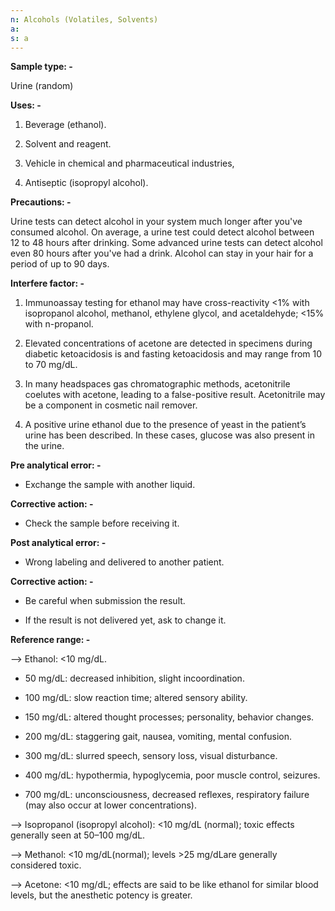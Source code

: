 ```yaml
---
n: Alcohols (Volatiles, Solvents)
a: 
s: a
---
```


__Sample type: -__

Urine (random)

__Uses: -__

1.	Beverage (ethanol).

2.	Solvent and reagent.

3.	Vehicle in chemical and pharmaceutical industries,

4.	Antiseptic (isopropyl alcohol).

__Precautions: -__

Urine tests can detect alcohol in your system much longer after you've consumed alcohol. On average, a urine test could detect alcohol between 12 to 48 hours after drinking. Some advanced urine tests can detect alcohol even 80 hours after you've had a drink. Alcohol can stay in your hair for a period of up to 90 days.

__Interfere factor: -__

1.	Immunoassay testing for ethanol may have cross-reactivity <1% with isopropanol alcohol, methanol, ethylene glycol, and acetaldehyde; <15% with n-propanol.

2.	Elevated concentrations of acetone are detected in specimens during diabetic ketoacidosis is and fasting ketoacidosis and may range from 10 to 70 mg/dL.

3.	In many headspaces gas chromatographic methods, acetonitrile coelutes with acetone, leading to a false-positive result. Acetonitrile may be a component in cosmetic nail remover.

4.	A positive urine ethanol due to the presence of yeast in the patient’s urine has been described. In these cases, glucose was also present in the urine.

__Pre analytical error: -__

-	Exchange the sample with another liquid.

__Corrective action: -__

-	Check the sample before receiving it.

__Post analytical error: -__

-	Wrong labeling and delivered to another patient.

__Corrective action: -__

-	Be careful when submission the result.

-	If the result is not delivered yet, ask to change it. 

__Reference range: -__

-->	Ethanol: <10 mg/dL.

-	50 mg/dL: decreased inhibition, slight incoordination.

-	100 mg/dL: slow reaction time; altered sensory ability.

-	150 mg/dL: altered thought processes; personality, behavior changes.

-	200 mg/dL: staggering gait, nausea, vomiting, mental confusion.

-	300 mg/dL: slurred speech, sensory loss, visual disturbance.

-	400 mg/dL: hypothermia, hypoglycemia, poor muscle control, seizures.

-	700 mg/dL: unconsciousness, decreased reflexes, respiratory failure (may also occur at lower concentrations).

-->	Isopropanol (isopropyl alcohol): <10 mg/dL (normal); toxic effects generally seen at 50–100 mg/dL.

-->	Methanol: <10 mg/dL(normal); levels >25 mg/dLare generally considered toxic.

-->	 Acetone: <10 mg/dL; effects are said to be like ethanol for similar blood levels, but the anesthetic potency is greater.